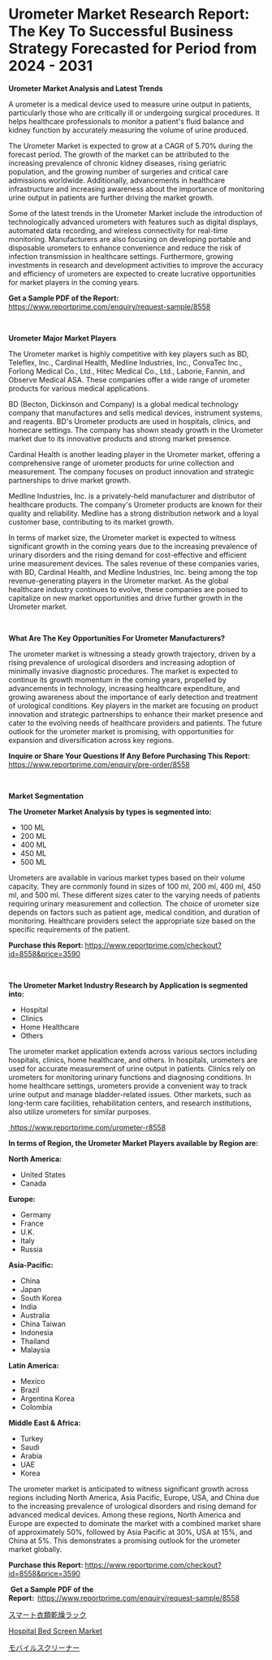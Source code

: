 <p><h1>Urometer Market Research Report: The Key To Successful Business Strategy Forecasted for Period from 2024 - 2031</h1></p><p><strong>Urometer Market Analysis and Latest Trends</strong></p>
<p><p>A urometer is a medical device used to measure urine output in patients, particularly those who are critically ill or undergoing surgical procedures. It helps healthcare professionals to monitor a patient's fluid balance and kidney function by accurately measuring the volume of urine produced.</p><p>The Urometer Market is expected to grow at a CAGR of 5.70% during the forecast period. The growth of the market can be attributed to the increasing prevalence of chronic kidney diseases, rising geriatric population, and the growing number of surgeries and critical care admissions worldwide. Additionally, advancements in healthcare infrastructure and increasing awareness about the importance of monitoring urine output in patients are further driving the market growth.</p><p>Some of the latest trends in the Urometer Market include the introduction of technologically advanced urometers with features such as digital displays, automated data recording, and wireless connectivity for real-time monitoring. Manufacturers are also focusing on developing portable and disposable urometers to enhance convenience and reduce the risk of infection transmission in healthcare settings. Furthermore, growing investments in research and development activities to improve the accuracy and efficiency of urometers are expected to create lucrative opportunities for market players in the coming years.</p></p>
<p><strong>Get a Sample PDF of the Report:&nbsp;</strong> <a href="https://www.reportprime.com/enquiry/request-sample/8558">https://www.reportprime.com/enquiry/request-sample/8558</a></p>
<p>&nbsp;</p>
<p><strong>Urometer Major Market Players</strong></p>
<p><p>The Urometer market is highly competitive with key players such as BD, Teleflex, Inc., Cardinal Health, Medline Industries, Inc., ConvaTec Inc., Forlong Medical Co., Ltd., Hitec Medical Co., Ltd., Laborie, Fannin, and Observe Medical ASA. These companies offer a wide range of urometer products for various medical applications.</p><p>BD (Becton, Dickinson and Company) is a global medical technology company that manufactures and sells medical devices, instrument systems, and reagents. BD's Urometer products are used in hospitals, clinics, and homecare settings. The company has shown steady growth in the Urometer market due to its innovative products and strong market presence.</p><p>Cardinal Health is another leading player in the Urometer market, offering a comprehensive range of urometer products for urine collection and measurement. The company focuses on product innovation and strategic partnerships to drive market growth.</p><p>Medline Industries, Inc. is a privately-held manufacturer and distributor of healthcare products. The company's Urometer products are known for their quality and reliability. Medline has a strong distribution network and a loyal customer base, contributing to its market growth.</p><p>In terms of market size, the Urometer market is expected to witness significant growth in the coming years due to the increasing prevalence of urinary disorders and the rising demand for cost-effective and efficient urine measurement devices. The sales revenue of these companies varies, with BD, Cardinal Health, and Medline Industries, Inc. being among the top revenue-generating players in the Urometer market. As the global healthcare industry continues to evolve, these companies are poised to capitalize on new market opportunities and drive further growth in the Urometer market.</p></p>
<p>&nbsp;</p>
<p><strong>What Are The Key Opportunities For Urometer Manufacturers?</strong></p>
<p><p>The urometer market is witnessing a steady growth trajectory, driven by a rising prevalence of urological disorders and increasing adoption of minimally invasive diagnostic procedures. The market is expected to continue its growth momentum in the coming years, propelled by advancements in technology, increasing healthcare expenditure, and growing awareness about the importance of early detection and treatment of urological conditions. Key players in the market are focusing on product innovation and strategic partnerships to enhance their market presence and cater to the evolving needs of healthcare providers and patients. The future outlook for the urometer market is promising, with opportunities for expansion and diversification across key regions.</p></p>
<p><strong>Inquire or Share Your Questions If Any Before Purchasing This Report:</strong> <a href="https://www.reportprime.com/enquiry/pre-order/8558">https://www.reportprime.com/enquiry/pre-order/8558</a></p>
<p>&nbsp;</p>
<p><strong>Market Segmentation</strong></p>
<p><strong>The Urometer Market Analysis by types is segmented into:</strong></p>
<p><ul><li>100 ML</li><li>200 ML</li><li>400 ML</li><li>450 ML</li><li>500 ML</li></ul></p>
<p><p>Urometers are available in various market types based on their volume capacity. They are commonly found in sizes of 100 ml, 200 ml, 400 ml, 450 ml, and 500 ml. These different sizes cater to the varying needs of patients requiring urinary measurement and collection. The choice of urometer size depends on factors such as patient age, medical condition, and duration of monitoring. Healthcare providers select the appropriate size based on the specific requirements of the patient.</p></p>
<p><strong>Purchase this Report:&nbsp;</strong><a href="https://www.reportprime.com/checkout?id=8558&price=3590">https://www.reportprime.com/checkout?id=8558&price=3590</a></p>
<p>&nbsp;</p>
<p><strong>The Urometer Market Industry Research by Application is segmented into:</strong></p>
<p><ul><li>Hospital</li><li>Clinics</li><li>Home Healthcare</li><li>Others</li></ul></p>
<p><p>The urometer market application extends across various sectors including hospitals, clinics, home healthcare, and others. In hospitals, urometers are used for accurate measurement of urine output in patients. Clinics rely on urometers for monitoring urinary functions and diagnosing conditions. In home healthcare settings, urometers provide a convenient way to track urine output and manage bladder-related issues. Other markets, such as long-term care facilities, rehabilitation centers, and research institutions, also utilize urometers for similar purposes.</p></p>
<p><a href="https://www.reportprime.com/urometer-r8558">&nbsp;https://www.reportprime.com/urometer-r8558</a></p>
<p><strong>In terms of Region, the Urometer Market Players available by Region are:</strong></p>
<p>
    <p> <strong> North America: </strong>
        <ul>
            <li>United States</li>
            <li>Canada</li>
        </ul>
        </p> 
    <p> <strong> Europe: </strong>
        <ul>
            <li>Germany</li>
            <li>France</li>
            <li>U.K.</li>
            <li>Italy</li>
            <li>Russia</li>
        </ul>
        </p> 
    <p> <strong> Asia-Pacific: </strong>
        <ul>
            <li>China</li>
            <li>Japan</li>
            <li>South Korea</li>
            <li>India</li>
            <li>Australia</li>
            <li>China Taiwan</li>
            <li>Indonesia</li>
            <li>Thailand</li>
            <li>Malaysia</li>
        </ul>
        </p> 
    <p> <strong> Latin America: </strong>
        <ul>
            <li>Mexico</li>
            <li>Brazil</li>
            <li>Argentina Korea</li>
            <li>Colombia</li>
        </ul>
        </p> 
    <p> <strong> Middle East & Africa: </strong>
        <ul>
            <li>Turkey</li>
            <li>Saudi</li>
            <li>Arabia</li>
            <li>UAE</li>
            <li>Korea</li>
        </ul>
    </p>
    </p>
<p><p>The urometer market is anticipated to witness significant growth across regions including North America, Asia Pacific, Europe, USA, and China due to the increasing prevalence of urological disorders and rising demand for advanced medical devices. Among these regions, North America and Europe are expected to dominate the market with a combined market share of approximately 50%, followed by Asia Pacific at 30%, USA at 15%, and China at 5%. This demonstrates a promising outlook for the urometer market globally.</p></p>
<p><strong>Purchase this Report: </strong><a href="https://www.reportprime.com/checkout?id=8558&price=3590">https://www.reportprime.com/checkout?id=8558&price=3590</a></p>
<p>&nbsp;<strong>Get a Sample PDF of the Report:&nbsp;&nbsp;</strong><a href="https://www.reportprime.com/enquiry/request-sample/8558">https://www.reportprime.com/enquiry/request-sample/8558</a></p>
<p><strong></strong></p>
<p><p><a href="https://github.com/NikitaBruen/Market-Research-Report-List-1/blob/main/293564177429.md">スマート衣類乾燥ラック</a></p><p><a href="https://github.com/AnnChovey2023/Market-Research-Report-List-1/blob/main/hospital-bed-screen-market.md">Hospital Bed Screen Market</a></p><p><a href="https://medium.com/@jacobkelly525/%E3%83%A2%E3%83%90%E3%82%A4%E3%83%AB%E3%82%B9%E3%82%AF%E3%83%AA%E3%83%BC%E3%83%8A%E3%83%BC%E3%82%BF%E3%83%BC%E3%82%B2%E3%83%83%E3%83%88%E5%B8%82%E5%A0%B4%E3%81%AF%E5%B8%82%E5%A0%B4%E3%82%B7%E3%82%A7%E3%82%A2-%E5%B8%82%E5%A0%B4%E5%82%BE%E5%90%91-%E5%B8%82%E5%A0%B4%E6%88%90%E9%95%B7%E3%81%AB%E9%96%A2%E3%81%99%E3%82%8B%E6%83%85%E5%A0%B1%E3%82%92%E6%8F%90%E4%BE%9B%E3%81%97%E3%81%BE%E3%81%99-bf5d2a2af2c4">モバイルスクリーナー</a></p></p>